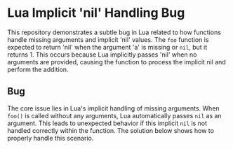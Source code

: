 # Lua Implicit 'nil' Handling Bug

This repository demonstrates a subtle bug in Lua related to how functions handle missing arguments and implicit 'nil' values. The `foo` function is expected to return 'nil' when the argument 'a' is missing or `nil`, but it returns 1. This occurs because Lua implicitly passes 'nil' when no arguments are provided, causing the function to process the implicit nil and perform the addition. 

## Bug

The core issue lies in Lua's implicit handling of missing arguments.  When `foo()` is called without any arguments, Lua automatically passes `nil` as an argument. This leads to unexpected behavior if this implicit `nil` is not handled correctly within the function.  The solution below shows how to properly handle this scenario. 